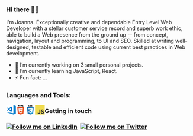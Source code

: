 ### Hi there 🙋🏼

I'm Joanna.
Exceptionally creative and dependable Entry Level Web Developer with a stellar customer service record and superb work ethic, able to build a Web presence from the ground up -- from concept, navigation, layout and programming, to UI and SEO.
Skilled at writing well-designed, testable and efficient code using current best practices in Web development. 

- 🔭 I’m currently working on 3 small personal projects.
- 🌱 I’m currently learning JavaScript, React.
- ⚡ Fun fact: ...
<div>
  <h3>Languages and Tools:</h3>
  <a target="_blank" rel="noopener noreferrer" href="https://raw.githubusercontent.com/github/explore/80688e429a7d4ef2fca1e82350fe8e3517d3494d/topics/visual-studio-code/visual-studio-code.png"><img align="left" alt="Visual Studio Code" width="26px" src="https://raw.githubusercontent.com/github/explore/80688e429a7d4ef2fca1e82350fe8e3517d3494d/topics/visual-studio-code/visual-studio-code.png" style="max-width:100%;"></a>
  <a target="_blank" rel="noopener noreferrer" href="https://raw.githubusercontent.com/github/explore/80688e429a7d4ef2fca1e82350fe8e3517d3494d/topics/html/html.png"><img align="left" alt="HTML5" width="26px" src="https://raw.githubusercontent.com/github/explore/80688e429a7d4ef2fca1e82350fe8e3517d3494d/topics/html/html.png" style="max-width:100%;"></a>
  <a target="_blank" rel="noopener noreferrer" href="https://raw.githubusercontent.com/github/explore/80688e429a7d4ef2fca1e82350fe8e3517d3494d/topics/css/css.png"><img align="left" alt="CSS3" width="26px" src="https://raw.githubusercontent.com/github/explore/80688e429a7d4ef2fca1e82350fe8e3517d3494d/topics/css/css.png" style="max-width:100%;"></a>
  <a target="_blank" rel="noopener noreferrer" href="https://raw.githubusercontent.com/github/explore/80688e429a7d4ef2fca1e82350fe8e3517d3494d/topics/javascript/javascript.png"><img align="left" alt="JavaScript" width="26px" src="https://raw.githubusercontent.com/github/explore/80688e429a7d4ef2fca1e82350fe8e3517d3494d/topics/javascript/javascript.png" style="max-width:100%;"></a>
</div>
<div>
  <h3>Getting in touch<h3>
  <a href="https://www.linkedin.com/in/joannasmerea/" title="Follow me on LinkedIn" rel="nofollow">
  <img width="24" alt="Follow me on LinkedIn" src="https://raw.githubusercontent.com/trekhleb/trekhleb/master/assets/icons/linkedin.svg" style="max-width:100%;"></a>&nbsp;
  <a href="https://twitter.com/joannasmerea" title="Follow me on Twitter" rel="nofollow">
  <img width="24" alt="Follow me on Twitter" src="https://raw.githubusercontent.com/trekhleb/trekhleb/master/assets/icons/twitter.svg" style="max-width:100%;"></a>&nbsp;
</div>

